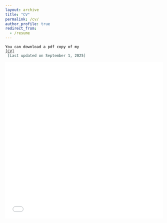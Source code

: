 ```yaml
---
layout: archive
title: "CV"
permalink: /cv/
author_profile: true
redirect_from:
  - /resume
---
```

<code style="color:black;">You can download a pdf copy of my <a href="../files/CV/CV_Moontaha.pdf">[CV]</a> <span style ="color:DarkSlateGray"> [Last updated on September 1, 2025] </span></code>

<iframe src="/files/CV/CV_Moontaha.pdf" width="100%" height="500" frameborder="no" border="0" marginwidth="0" marginheight="0"></iframe>